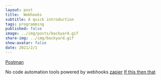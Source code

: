 ```yaml
---
layout: post
title:  Webhooks
subtitle: A quick introduction
tags: programming
published: false
image: ../img/posts/backyard.gif
share-img: ../img/backyard.gif
show-avatar: false
date: 2021/2/1
---
```


[Postman](https://www.postman.com/)


No code automation tools powered by webhooks
[zapier](https://www.postman.com/)
[If this then that](https://ifttt.com/)

